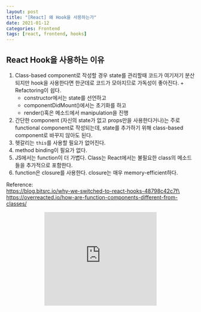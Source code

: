 ```yaml
---
layout: post
title: "[React] 왜 Hook을 사용하는가"
date: 2021-01-12
categories: Frontend
tags: [react, frontend, hooks]
---
```


## React Hook을 사용하는 이유
1. Class-based component로 작성할 경우 state를 관리할때 코드가 여기저기 분산되지만 hook을 사용한다면 한군데로 코드가 모아지므로 가독성이 좋아진다. + Refactoring이 쉽다.
    - constructor에서는 state를 선언하고
    - componentDidMount()에서는 초기화를 하고
    - render()혹은 메소드에서 manipulation을 진행
2. 간단한 component (자신의 state가 없고 props만을 사용한다거나)는 주로 functional component로 작성되는데, state를 추가하기 위해 class-based component로 바꾸지 않아도 된다.
3. 헷갈리는 `this`를 사용할 필요가 없어진다.
4. method binding이 필요가 없다.
5. JS에서는 function이 더 가볍다. Class는 React에서는 불필요한 class의 메소드들을 추가적으로 포함한다. 
6. function은 closure를 사용한다. closure는 매우 memory-efficient하다. 


Reference:\
https://blog.bitsrc.io/why-we-switched-to-react-hooks-48798c42c7f\
https://overreacted.io/how-are-function-components-different-from-classes/

<style>
  .responsive-wrap{ display:flex; justify-content:center;}
</style>
<div class="responsive-wrap">
  <iframe width="300" height="250" allowtransparency="true" src="https://tab2.clickmon.co.kr/pop/wp_ad_300.php?PopAd=CM_M_1003067%7C%5E%7CCM_A_1086005%7C%5E%7CAdver_M_1046207&mon_rf=REFERRER_URL" frameborder="0" scrolling="no"></iframe>
</div>